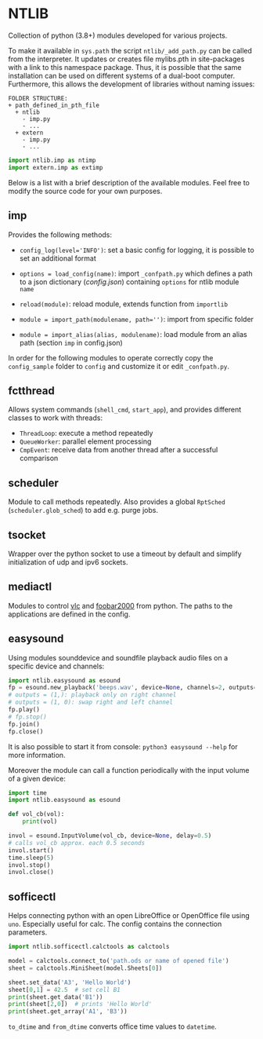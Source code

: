 # NTLIB

Collection of python (3.8+) modules developed for various projects.

To make it available in `sys.path` the script `ntlib/_add_path.py` can be called from the interpreter. It updates or creates file mylibs.pth in site-packages with a link to this namespace package.
Thus, it is possible that the same installation can be used on different systems of a dual-boot computer. Furthermore, this allows the development of libraries without naming issues:

```
FOLDER STRUCTURE:
+ path_defined_in_pth_file
  + ntlib
    - imp.py
    - ...
  + extern
  	- imp.py
  	- ...
```

```py
import ntlib.imp as ntimp
import extern.imp as extimp
```

Below is a list with a brief description of the available modules.
Feel free to modify the source code for your own purposes.


## imp

Provides the following methods:

- `config_log(level='INFO')`: set a basic config for logging, it is possible to set an additional format
- `options = load_config(name)`: import `_confpath.py` which defines a path to a json dictionary (*config.json*) containing `options` for ntlib module `name`

- `reload(module)`: reload module, extends function from `importlib`
- `module = import_path(modulename, path='')`: import from specific folder
- `module = import_alias(alias, modulename)`: load module from an alias path (section `imp` in config.json)

In order for the following modules to operate correctly copy the `config_sample` folder to `config` and customize it or edit `_confpath.py`.


## fctthread

Allows system commands (`shell_cmd`, `start_app`), and provides different classes to work with threads:
- `ThreadLoop`: execute a method repeatedly
- `QueueWorker`: parallel element processing
- `CmpEvent`: receive data from another thread after a successful comparison


## scheduler

Module to call methods repeatedly. Also provides a global `RptSched` (`scheduler.glob_sched`) to add e.g. purge jobs.


## tsocket

Wrapper over the python socket to use a timeout by default and simplify initialization of udp and ipv6 sockets.


## mediactl

Modules to control [vlc](https://www.videolan.org) and [foobar2000](https://www.foobar2000.org) from python.
The paths to the applications are defined in the config.


## easysound

Using modules sounddevice and soundfile playback audio files on a specific device and channels:

```py
import ntlib.easysound as esound
fp = esound.new_playback('beeps.wav', device=None, channels=2, outputs=(1,), mono=True, vol=0.5)
# outputs = (1,): playback only on right channel
# outputs = (1, 0): swap right and left channel
fp.play()
# fp.stop()
fp.join()
fp.close()
```

It is also possible to start it from console: `python3 easysound --help` for more information.

Moreover the module can call a function periodically with the input volume of a given device:
```py
import time
import ntlib.easysound as esound

def vol_cb(vol):
	print(vol)

invol = esound.InputVolume(vol_cb, device=None, delay=0.5)
# calls vol_cb approx. each 0.5 seconds
invol.start()
time.sleep(5)
invol.stop()
invol.close()
```

## sofficectl

Helps connecting python with an open LibreOffice or OpenOffice file using `uno`. Especially useful for calc.
The config contains the connection parameters.

```py
import ntlib.sofficectl.calctools as calctools

model = calctools.connect_to('path.ods or name of opened file')
sheet = calctools.MiniSheet(model.Sheets[0])

sheet.set_data('A3', 'Hello World')
sheet[0,1] = 42.5  # set cell B1
print(sheet.get_data('B1'))
print(sheet[2,0])  # prints 'Hello World'
print(sheet.get_array('A1', 'B3'))
```

`to_dtime` and `from_dtime` converts office time values to `datetime`.
